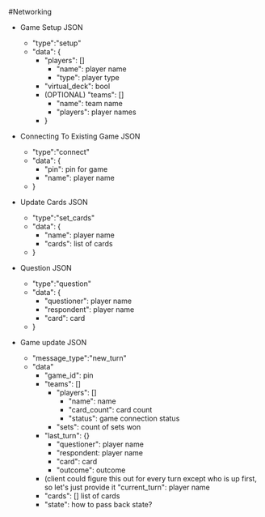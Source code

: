#Networking

- Game Setup JSON
    - "type":"setup" 
    - "data": {
        - "players": []
            - "name": player name 
            - "type": player type
        - "virtual_deck": bool
        - (OPTIONAL) "teams": []
            - "name": team name
            - "players": player names 
        - }

- Connecting To Existing Game JSON
    - "type":"connect"
    - "data": {
        - "pin": pin for game
        - "name": player name
    - }
    
- Update Cards JSON
    - "type":"set_cards"
    - "data": {
        - "name": player name
        - "cards": list of cards
    - }

- Question JSON
    - "type":"question"
    - "data": {
        - "questioner": player name
        - "respondent": player name
        - "card": card
    - }
        
- Game update JSON
    - "message_type":"new_turn"
    - "data"
        - "game_id": pin
        - "teams": []
            - "players": []
                - "name": name
                - "card_count": card count
                - "status": game connection status
            - "sets": count of sets won
        - "last_turn": {}
            - "questioner": player name
            - "respondent: player name
            - "card": card 
            - "outcome": outcome
        - (client could figure this out for every turn except who is up first, so let's just provide it
        "current_turn": player name
        - "cards": [] list of cards
        - "state": how to pass back state?

